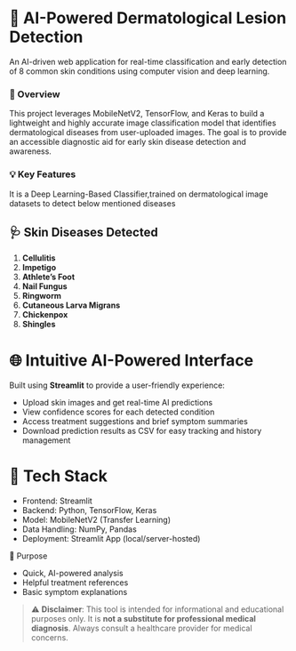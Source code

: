 # 🧠 AI-Powered Dermatological Lesion Detection
An AI-driven web application for real-time classification and early detection of 8 common skin conditions using computer vision and deep learning.

### 🚀 Overview
This project leverages MobileNetV2, TensorFlow, and Keras to build a lightweight and highly accurate image classification model that identifies dermatological diseases from user-uploaded images. The goal is to provide an accessible diagnostic aid for early skin disease detection and awareness.

### 💡 Key Features 
It is a Deep Learning-Based Classifier,trained on dermatological image datasets to detect below mentioned diseases

## 🩺 Skin Diseases Detected

1. **Cellulitis**
2. **Impetigo**
3. **Athlete’s Foot**
4. **Nail Fungus**
5. **Ringworm**
6. **Cutaneous Larva Migrans**
7. **Chickenpox**
8. **Shingles**

# 🌐 Intuitive AI-Powered Interface

Built using **Streamlit** to provide a user-friendly experience:

- Upload skin images and get real-time AI predictions  
- View confidence scores for each detected condition  
- Access treatment suggestions and brief symptom summaries  
- Download prediction results as CSV for easy tracking and history management  

# 🧰 Tech Stack
- Frontend: Streamlit
- Backend: Python, TensorFlow, Keras
- Model: MobileNetV2 (Transfer Learning)
- Data Handling: NumPy, Pandas
- Deployment: Streamlit App (local/server-hosted)

🎯 Purpose
- Quick, AI-powered analysis  
- Helpful treatment references  
- Basic symptom explanations  

> ⚠️ **Disclaimer**: This tool is intended for informational and educational purposes only. It is **not a substitute for professional medical diagnosis**. Always consult a healthcare provider for medical concerns.

